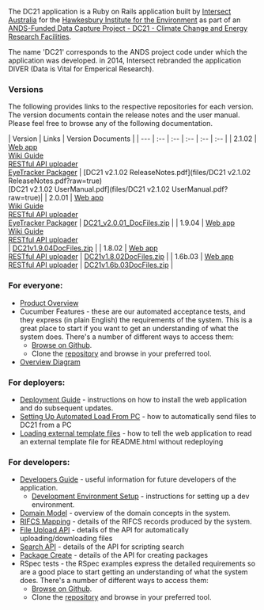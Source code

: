 The DC21 application is a Ruby on Rails application built by [Intersect Australia](http://www.intersect.org.au/) for the [Hawkesbury Institute for the Environment]( http://www.uws.edu.au/hie/hie) as part of an [ANDS-Funded Data Capture Project - DC21 - Climate Change and Energy Research Facilities](http://projects.ands.org.au/id/DC21).

The name 'DC21' corresponds to the ANDS project code under which the application was developed. in 2014, Intersect rebranded the application DIVER (Data is Vital for Emperical Research).

### Versions
The following provides links to the respective repositories for each version.
The version documents contain the release notes and the user manual.
Please feel free to browse any of the following documentation.

| Version | Links |  Version Documents |
| --- | :-- | :-- | :-- | :-- | :-- |
| 2.1.02 | [Web app](https://github.com/IntersectAustralia/dc21/tree/2.1.02) <br> [ Wiki Guide](https://github.com/IntersectAustralia/dc21-doc/tree/2.1.02/README.md)  <br> [RESTful API uploader](https://github.com/IntersectAustralia/restful-api-uploader/tree/2.1.02)  <br> [EyeTracker Packager](https://github.com/IntersectAustralia/dc21-eyetracker-packager/tree/2.1.02) | [DC21 v2.1.02 ReleaseNotes.pdf](files/DC21 v2.1.02 ReleaseNotes.pdf?raw=true) <br> [DC21 v2.1.02 UserManual.pdf](files/DC21 v2.1.02 UserManual.pdf?raw=true)|
| 2.0.01 | [Web app](https://github.com/IntersectAustralia/dc21/tree/2.0.01) <br> [ Wiki Guide](https://github.com/IntersectAustralia/dc21-doc/tree/2.0.01/README.md)  <br> [RESTful API uploader](https://github.com/IntersectAustralia/restful-api-uploader/tree/2.0.01)  <br> [EyeTracker Packager](https://github.com/IntersectAustralia/dc21-eyetracker-packager/tree/2.0.01) | [DC21_v2.0.01_DocFiles.zip](files/DC21_v2.0.01_DocFiles.zip?raw=true) |
| 1.9.04 | [Web app](https://github.com/IntersectAustralia/dc21/tree/1.9.04) <br> [ Wiki Guide](https://github.com/IntersectAustralia/dc21-doc/tree/1.9.04/README.md)  <br> [RESTful API uploader](https://github.com/IntersectAustralia/restful-api-uploader/tree/1.9.04)  <br> | [DC21v1.9.04DocFiles.zip](files/HIEv_v1.9.04DocFiles.zip?raw=true) |
| 1.8.02 | [Web app](https://github.com/IntersectAustralia/dc21/tree/1.8.02) <br> [RESTful API uploader](https://github.com/IntersectAustralia/restful-api-uploader/tree/1.8.02) | [DC21v1.8.02DocFiles.zip](files/HIEvv1.8.02DocFiles.zip?raw=true) |
| 1.6b.03 | [Web app](https://github.com/IntersectAustralia/dc21/tree/1.6b.03) <br> [RESTful API uploader](https://github.com/IntersectAustralia/restful-api-uploader/tree/1.6b.03) | [DC21v1.6b.03DocFiles.zip](files/DC21v1.6b.03DocFiles.zip?raw=true) |

### For everyone:
* [Product Overview](Product_Overview.md)
* Cucumber Features - these are our automated acceptance tests, and they express (in plain English) the requirements of the system. This is a great place to start if you want to get an understanding of what the system does. There's a number of different ways to access them:
  * [Browse on Github](https://github.com/IntersectAustralia/dc21/tree/2.0.01/features).
  * Clone the [repository](https://github.com/IntersectAustralia/dc21/) and browse in your preferred tool.
* [Overview Diagram](Overview_Diagram.md)

### For deployers:
* [Deployment Guide](Deployment_Guide.md) - instructions on how to install the web application and do subsequent updates.
* [Setting Up Automated Load From PC](Setting_Up_Automated_Load_From_PC.md) - how to automatically send files to DC21 from a PC
* [Loading external template files](Loading_External_Template_Files.md) - how to tell the web application to read an external template file for README.html without redeploying

###  For developers:
* [Developers Guide](Developers_Guide.md) - useful information for future developers of the application.
  * [Development Environment Setup](Development_Environment_Setup.md) - instructions for setting up a dev environment.
* [Domain Model](Domain_Model.md) - overview of the domain concepts in the system.
* [RIFCS Mapping](RIFCS_Mapping.md) - details of the RIFCS records produced by the system.
* [File Upload API](File_Upload_API.md) - details of the API for automatically uploading/downloading files
* [Search API](Search_API.md) - details of the API for scripting search
* [Package Create](Package_Create_API.md) - details of the API for creating packages
* RSpec tests - the RSpec examples express the detailed requirements so are a good place to start getting an understanding of what the system does.  There's a number of different ways to access them:
  * [Browse on Github](https://github.com/IntersectAustralia/dc21/tree/2.0.01/spec).
  * Clone the [repository](https://github.com/IntersectAustralia/dc21) and browse in your preferred tool.
